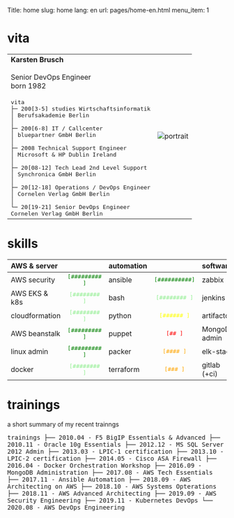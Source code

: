 Title: home
slug: home
lang: en
url: pages/home-en.html
menu_item: 1

# vita
|          |                    |
| :-------------------------|:-------------------------:|
| **Karsten Brusch**<br><br>Senior DevOps Engineer<br>born 1982<br><br><samp>vita<br>├─ 200[3-5]   studies Wirtschaftsinformatik<br>│             Berufsakademie Berlin<br>│<br>├─ 200[6-8]   IT / Callcenter<br>│             bluepartner GmbH Berlin<br>│<br>├─ 2008       Technical Support Engineer<br>│             Microsoft & HP Dublin Ireland<br>│<br>├─ 20[08-12]  Tech Lead 2nd Level Support<br>│             Synchronica GmbH Berlin<br>│<br>├─ 20[12-18]  Operations / DevOps Engineer<br>│             Cornelen Verlag GmbH Berlin<br>│<br>└─ 20[19-21]  Senior DevOps Engineer<br>              Cornelen Verlag GmbH Berlin</samp>| ![portrait]({static}/images/portrait-klein.jpg) |

# skills

| AWS & server  |               | automation    |               | software     |               | 
| :------------ |:-------------:| :------------ |:-------------:|:------------ |:-------------:|
| AWS security  |<span style="color:green">     <samp>[######### ]</samp></span>| ansible       |<span style="color:green">     <samp>[##########]</samp></span>| zabbix       |<span style="color:green">     <samp>[######### ]</samp></span>|
| AWS EKS & k8s |<span style="color:lightgreen"><samp>[########  ]</samp></span>| bash          |<span style="color:lightgreen"><samp>[########  ]</samp></span>| jenkins      |<span style="color:lightgreen"><samp>[########  ]</samp></span>|
| cloudformation|<span style="color:lightgreen"><samp>[########  ]</samp></span>| python        |<span style="color:yellow">    <samp>[######    ]</samp></span>| artifactory  |<span style="color:orange">    <samp>[####      ]</samp></span>|
| AWS beanstalk |<span style="color:green">     <samp>[######### ]</samp></span>| puppet        |<span style="color:red">       <samp>[##        ]</samp></span>| MongoDB admin|<span style="color:yellow">    <samp>[######    ]</samp></span>|
| linux admin   |<span style="color:green">     <samp>[######### ]</samp></span>| packer        |<span style="color:orange">    <samp>[####      ]</samp></span>| elk-stack    |<span style="color:red">       <samp>[##        ]</samp></span>|
| docker        |<span style="color:lightgreen"><samp>[########  ]</samp></span>| terraform     |<span style="color:orange">    <samp>[###       ]</samp></span>| gitlab (+ci) |<span style="color:lightgreen"><samp>[########  ]</samp></span>|

# trainings

a short summary of my recent trainngs

<samp>
trainings
├── 2010.04 - F5 BigIP Essentials & Advanced
├── 2010.11 - Oracle 10g Essentials
├── 2012.12 - MS SQL Server 2012 Admin
├── 2013.03 - LPIC-1 certification
├── 2013.10 - LPIC-2 certification
├── 2014.05 - Cisco ASA Firewall
├── 2016.04 - Docker Orchestration Workshop
├── 2016.09 - MongoDB Administration
├── 2017.08 - AWS Tech Essentials
├── 2017.11 - Ansible Automation
├── 2018.09 - AWS Architecting on AWS
├── 2018.10 - AWS Systems Opterations
├── 2018.11 - AWS Advanced Architecting
├── 2019.09 - AWS Security Engineering
├── 2019.11 - Kubernetes DevOps
└── 2020.08 - AWS DevOps Engineering
</samp>

<!---
<span style="color:green">     <samp>[##########]</samp></span>
<span style="color:green">     <samp>[######### ]</samp></span>
<span style="color:lightgreen"><samp>[########  ]</samp></span>
<span style="color:lightgreen"><samp>[#######   ]</samp></span>
<span style="color:yellow">    <samp>[######    ]</samp></span>
<span style="color:yellow">    <samp>[#####     ]</samp></span>
<span style="color:orange">    <samp>[####      ]</samp></span>
<span style="color:orange">    <samp>[###       ]</samp></span>
<span style="color:red">       <samp>[##        ]</samp></span>
<span style="color:red">       <samp>[#         ]</samp></span>
-->